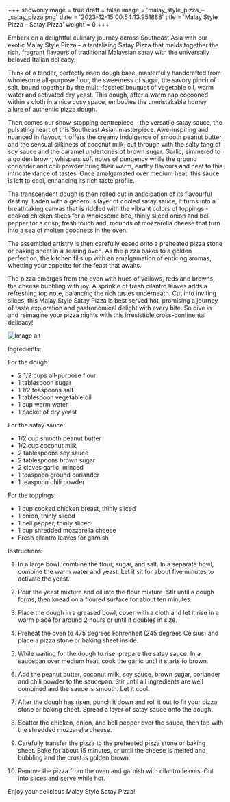 +++ 
showonlyimage = true 
draft = false 
image = 'malay_style_pizza_–_satay_pizza.png'
date = '2023-12-15 00:54:13.951888' 
title = 'Malay Style Pizza – Satay Pizza' 
weight = 0
+++ 
 
Embark on a delightful culinary journey across Southeast Asia with our exotic Malay Style Pizza – a tantalising Satay Pizza that melds together the rich, fragrant flavours of traditional Malaysian satay with the universally beloved Italian delicacy.

Think of a tender, perfectly risen dough base, masterfully handcrafted from wholesome all-purpose flour, the sweetness of sugar, the savory pinch of salt, bound together by the multi-faceted bouquet of vegetable oil, warm water and activated dry yeast. This dough, after a warm nap cocooned within a cloth in a nice cosy space, embodies the unmistakable homey allure of authentic pizza dough.

Then comes our show-stopping centrepiece – the versatile satay sauce, the pulsating heart of this Southeast Asian masterpiece. Awe-inspiring and nuanced in flavour, it offers the creamy indulgence of smooth peanut butter and the sensual silkiness of coconut milk, cut through with the salty tang of soy sauce and the caramel undertones of brown sugar. Garlic, simmered to a golden brown, whispers soft notes of pungency while the ground coriander and chili powder bring their warm, earthy flavours and heat to this intricate dance of tastes. Once amalgamated over medium heat, this sauce is left to cool, enhancing its rich taste profile.

The transcendent dough is then rolled out in anticipation of its flavourful destiny. Laden with a generous layer of cooled satay sauce, it turns into a breathtaking canvas that is riddled with the vibrant colors of toppings - cooked chicken slices for a wholesome bite, thinly sliced onion and bell pepper for a crisp, fresh touch and, mounds of mozzarella cheese that turn into a sea of molten goodness in the oven.

The assembled artistry is then carefully eased onto a preheated pizza stone or baking sheet in a searing oven. As the pizza bakes to a golden perfection, the kitchen fills up with an amalgamation of enticing aromas, whetting your appetite for the feast that awaits.

The pizza emerges from the oven with hues of yellows, reds and browns, the cheese bubbling with joy. A sprinkle of fresh cilantro leaves adds a refreshing top note, balancing the rich tastes underneath. Cut into inviting slices, this Malay Style Satay Pizza is best served hot, promising a journey of taste exploration and gastronomical delight with every bite. So dive in and reimagine your pizza nights with this irresistible cross-continental delicacy! 

![Image alt](/malay_style_pizza_–_satay_pizza.png '300px')

Ingredients: 

For the dough:
- 2 1/2 cups all-purpose flour
- 1 tablespoon sugar
- 1 1/2 teaspoons salt
- 1 tablespoon vegetable oil
- 1 cup warm water
- 1 packet of dry yeast

For the satay sauce:
- 1/2 cup smooth peanut butter
- 1/2 cup coconut milk
- 2 tablespoons soy sauce
- 2 tablespoons brown sugar
- 2 cloves garlic, minced
- 1 teaspoon ground coriander
- 1 teaspoon chili powder

For the toppings:
- 1 cup cooked chicken breast, thinly sliced
- 1 onion, thinly sliced
- 1 bell pepper, thinly sliced
- 1 cup shredded mozzarella cheese
- Fresh cilantro leaves for garnish

Instructions:

1. In a large bowl, combine the flour, sugar, and salt. In a separate bowl, combine the warm water and yeast. Let it sit for about five minutes to activate the yeast.

2. Pour the yeast mixture and oil into the flour mixture. Stir until a dough forms, then knead on a floured surface for about ten minutes.

3. Place the dough in a greased bowl, cover with a cloth and let it rise in a warm place for around 2 hours or until it doubles in size.

4. Preheat the oven to 475 degrees Fahrenheit (245 degrees Celsius) and place a pizza stone or baking sheet inside.

5. While waiting for the dough to rise, prepare the satay sauce. In a saucepan over medium heat, cook the garlic until it starts to brown.

6. Add the peanut butter, coconut milk, soy sauce, brown sugar, coriander and chili powder to the saucepan. Stir until all ingredients are well combined and the sauce is smooth. Let it cool.

7. After the dough has risen, punch it down and roll it out to fit your pizza stone or baking sheet. Spread a layer of satay sauce onto the dough.

8. Scatter the chicken, onion, and bell pepper over the sauce, then top with the shredded mozzarella cheese.

9. Carefully transfer the pizza to the preheated pizza stone or baking sheet. Bake for about 15 minutes, or until the cheese is melted and bubbling and the crust is golden brown.

10. Remove the pizza from the oven and garnish with cilantro leaves. Cut into slices and serve while hot.

Enjoy your delicious Malay Style Satay Pizza!
